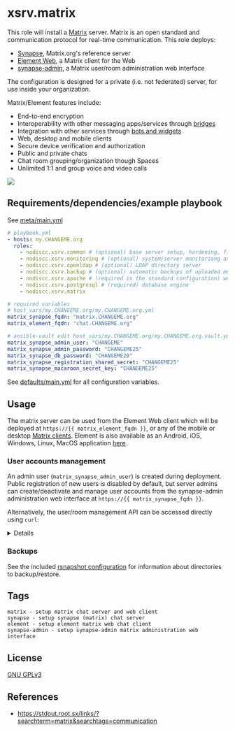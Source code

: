 # xsrv.matrix

This role will install a [Matrix](https://en.wikipedia.org/wiki/Matrix_(protocol)) server. Matrix is an open standard and communication protocol for real-time communication. This role deploys:
- [Synapse](https://matrix.org/docs/projects/server/synapse), Matrix.org's reference server
- [Element Web](https://matrix.org/docs/projects/client/element), a Matrix client for the Web
- [synapse-admin](https://github.com/Awesome-Technologies/synapse-admin), a Matrix user/room administration web interface

The configuration is designed for a private (i.e. not federated) server, for use inside your organization.

Matrix/Element features include:
- End-to-end encryption
- Interoperability with other messaging apps/services through [bridges](https://matrix.org/bridges/)
- Integration with other services through [bots and widgets](https://element.io/integrations)
- Web, desktop and mobile clients
- Secure device verification and authorization
- Public and private chats
- Chat room grouping/organization though Spaces
- Unlimited 1:1 and group voice and video calls

[![](https://gitlab.com/nodiscc/toolbox/-/raw/master/DOC/SCREENSHOTS/NphBOWR.png)](https://gitlab.com/nodiscc/toolbox/-/raw/master/DOC/SCREENSHOTS/NphBOWR.png)


## Requirements/dependencies/example playbook

See [meta/main.yml](meta/main.yml)

```yaml
# playbook.yml
- hosts: my.CHANGEME.org
  roles:
    - nodiscc.xsrv.common # (optional) base server setup, hardening, firewall
    - nodiscc.xsrv.monitoring # (optional) system/server monitoriong and health checks
    - nodiscc.xsrv.openldap # (optional) LDAP directory server
    - nodiscc.xsrv.backup # (optional) automatic backups of uploaded media files
    - nodiscc.xsrv.apache # (required in the standard configuration) webserver/reverse proxy, SSL certificates
    - nodiscc.xsrv.postgresql # (required) database engine
    - nodiscc.xsrv.matrix

# required variables
# host_vars/my.CHANGEME.org/my.CHANGEME.org.yml
matrix_synapse_fqdn: "matrix.CHANGEME.org"
matrix_element_fqdn: "chat.CHANGEME.org"

# ansible-vault edit host_vars/my.CHANGEME.org/my.CHANGEME.org.vault.yml
matrix_synapse_admin_user: "CHANGEME"
matrix_synapse_admin_password: "CHANGEME25"
matrix_synapse_db_password: "CHANGEME20"
matrix_synapse_registration_shared_secret: "CHANGEME25"
matrix_synapse_macaroon_secret_key: "CHANGEME25"
```

See [defaults/main.yml](defaults/main.yml) for all configuration variables.


## Usage

The matrix server can be used from the Element Web client which will be deployed at `https://{{ matrix_element_fqdn }}`, or any of the mobile or desktop [Matrix clients](https://matrix.org/clients/). Element is also available as an Android, iOS, Windows, Linux, MacOS application [here](https://element.io/download).

### User accounts management

An admin user (`matrix_synapse_admin_user`) is created during deployment. Public registration of new users is disabled by default, but server admins can create/deactivate and manage user accounts from the synapse-admin administration web interface at `https://{{ matrix_synapse_fqdn }}`.

Alternatively, the user/room management API can be accessed directly using `curl`:

<details>

**Create user accounts:**

```bash
# access the server over SSH
xsrv shell # using xsrv https://xsrv.readthedocs.io/en/latest/usage.html
ssh my.CHANGEME.org # using a SSH client
# create a new account
register_new_matrix_user --config /etc/matrix-synapse/homeserver.yaml --user USERNAME --password PASSWORD
```

**Deactivate user accounts:**

```bash
# access the server over SSH
xsrv shell # using xsrv https://xsrv.readthedocs.io/en/latest/usage.html
ssh my.CHANGEME.org # using a SSH client
# get the access token for your admin user
$ curl -X POST -data '{"type":"m.login.password", "user":"ADMIN_USERNAME", "password":"ADMIN_PASSWORD"}' "http://localhost:8008/_matrix/client/r0/login"
{"user_id":"@test:matrix-test.xinit.se","access_token":"syt_dGVzdA_egQMvgdyrhjosi9kslnlFT_0ue4W2","home_server":"matrix.CHANGEME.org","device_id":"OWYKMSGPGN"}
# send a request to deactivate the user, providing the admin access token
$ curl -X POST --header 'Authorization: Bearer syt_dGVzdA_egQMvgdyrhjosi9kslnlFT_0ue4W2' --data '{}' 'http://localhost:8008/_synapse/admin/v1/deactivate/%40SOMEONE%3Amatrix.CHANGEME.org'
{"id_server_unbind_result":"success"}
```

**Add/remove admin privileges for a user**:

```bash
# access the server over SSH
xsrv shell # using xsrv https://xsrv.readthedocs.io/en/latest/usage.html
ssh my.CHANGEME.org # using a SSH client
# access the postgresql database
$ sudo -u postgres psql --dbname=synapse
# list users and their admin privileges
synapse=# SELECT name,admin from USERS;
# add admin privileges to a user
synapse=# UPDATE users SET admin=1 WHERE name = '@USER:DOMAIN';
# or SET admin=0 to remove admin privileges
```
</details>

### Backups

See the included [rsnapshot configuration](templates/etc/rsnapshot.d_matrix.conf.j2) for information about directories to backup/restore.

## Tags

<!--BEGIN TAGS LIST-->
```
matrix - setup matrix chat server and web client
synapse - setup synapse (matrix) chat server
element - setup element matrix web chat client
synapse-admin - setup synapse-admin matrix administration web interface
```
<!--END TAGS LIST-->


## License

[GNU GPLv3](../../LICENSE)


## References

- https://stdout.root.sx/links/?searchterm=matrix&searchtags=communication
